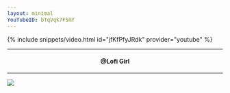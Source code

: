 ```yaml
---
layout: minimal
YouTubeID: bTqVqk7FSmY
---
```


{% include snippets/video.html id="jfKfPfyJRdk" provider="youtube" %}

---

<h4> <p align="center"> @Lofi Girl </p> </h4>

---

![](https://is.gd/uVvIMS)
